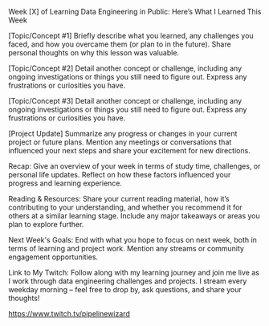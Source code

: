 Week [X] of Learning Data Engineering in Public: Here’s What I Learned This Week

[Topic/Concept #1]
Briefly describe what you learned, any challenges you faced, and how you overcame them (or plan to in the future). Share personal thoughts on why this lesson was valuable.

[Topic/Concept #2]
Detail another concept or challenge, including any ongoing investigations or things you still need to figure out. Express any frustrations or curiosities you have.

[Topic/Concept #3]
Detail another concept or challenge, including any ongoing investigations or things you still need to figure out. Express any frustrations or curiosities you have.

[Project Update]
Summarize any progress or changes in your current project or future plans. Mention any meetings or conversations that influenced your next steps and share your excitement for new directions.

Recap:
Give an overview of your week in terms of study time, challenges, or personal life updates. Reflect on how these factors influenced your progress and learning experience.

Reading & Resources:
Share your current reading material, how it’s contributing to your understanding, and whether you recommend it for others at a similar learning stage. Include any major takeaways or areas you plan to explore further.

Next Week's Goals:
End with what you hope to focus on next week, both in terms of learning and project work. Mention any streams or community engagement opportunities.

Link to My Twitch:
Follow along with my learning journey and join me live as I work through data engineering challenges and projects. I stream every weekday morning – feel free to drop by, ask questions, and share your thoughts!

https://www.twitch.tv/pipelinewizard